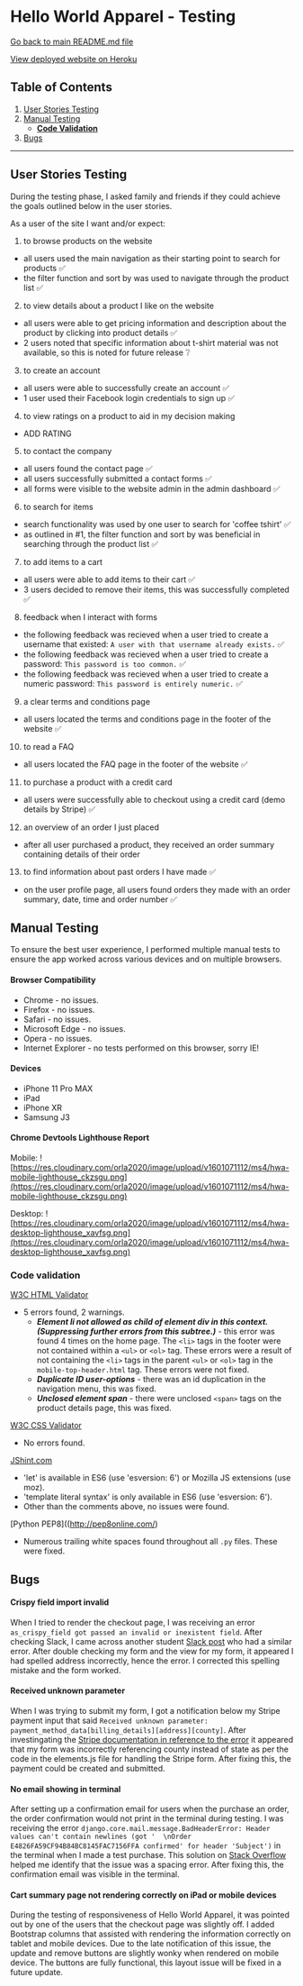 # Hello World Apparel - Testing

[Go back to main README.md file](README.md)

[View deployed website on Heroku](https://hello-world-apparel.herokuapp.com/)

## Table of Contents

1. [User Stories Testing](#user-stories-testing)
2. [Manual Testing](#manual-testing)
    - [**Code Validation**](#code-validation)
3. [Bugs](#bugs)

---
## User Stories Testing

During the testing phase, I asked family and friends if they could achieve the goals outlined below in the user stories.

As a user of the site I want and/or expect:

1. to browse products on the website
- all users used the main navigation as their starting point to search for products :white_check_mark:
- the filter function and sort by was used to navigate through the product list :white_check_mark:
2. to view details about a product I like on the website
- all users were able to get pricing information and description about the product by clicking into product details :white_check_mark:
- 2 users noted that specific information about t-shirt material was not available, so this is noted for future release :grey_question:
3. to create an account
- all users were able to successfully create an account :white_check_mark:
- 1 user used their Facebook login credentials to sign up :white_check_mark:
4. to view ratings on a product to aid in my decision making
- ADD RATING
5. to contact the company
- all users found the contact page :white_check_mark:
- all users successfully submitted a contact forms :white_check_mark:
- all forms were visible to the website admin in the admin dashboard :white_check_mark:
6. to search for items
- search functionality was used by one user to search for 'coffee tshirt' :white_check_mark:
- as outlined in #1, the filter function and sort by was beneficial in searching through the product list :white_check_mark:
7. to add items to a cart
- all users were able to add items to their cart :white_check_mark:
- 3 users decided to remove their items, this was successfully completed :white_check_mark:
8. feedback when I interact with forms
- the following feedback was recieved when a user tried to create a username that existed:
`A user with that username already exists.` :white_check_mark:
- the following feedback was recieved when a user tried to create a password:
`This password is too common.` :white_check_mark:
- the following feedback was recieved when a user tried to create a numeric password:
`This password is entirely numeric.` :white_check_mark:
9. a clear terms and conditions page
- all users located the terms and conditions page in the footer of the website :white_check_mark:
10. to read a FAQ
- all users located the FAQ page in the footer of the website :white_check_mark:
11. to purchase a product with a credit card
- all users were successfully able to checkout using a credit card (demo details by Stripe) :white_check_mark:
12. an overview of an order I just placed
- after all user purchased a product, they received an order summary containing details of their order
13. to find information about past orders I have made :white_check_mark:
- on the user profile page, all users found orders they made with an order summary, date, time and order number :white_check_mark:

## Manual Testing

To ensure the best user experience, I performed multiple manual tests to ensure the app worked across various devices and on multiple browsers.

#### Browser Compatibility

- Chrome - no issues.
- Firefox - no issues.
- Safari - no issues.
- Microsoft Edge - no issues.
- Opera - no issues.
- Internet Explorer - no tests performed on this browser, sorry IE!

#### Devices

- iPhone 11 Pro MAX
- iPad
- iPhone XR
- Samsung J3

#### Chrome Devtools Lighthouse Report

Mobile:
![https://res.cloudinary.com/orla2020/image/upload/v1601071112/ms4/hwa-mobile-lighthouse_ckzsgu.png](https://res.cloudinary.com/orla2020/image/upload/v1601071112/ms4/hwa-mobile-lighthouse_ckzsgu.png)

Desktop:
![https://res.cloudinary.com/orla2020/image/upload/v1601071112/ms4/hwa-desktop-lighthouse_xavfsg.png](https://res.cloudinary.com/orla2020/image/upload/v1601071112/ms4/hwa-desktop-lighthouse_xavfsg.png)

### Code validation

[W3C HTML Validator](https://validator.w3.org/)

- 5 errors found, 2 warnings.
   - **_Element li not allowed as child of element div in this context. (Suppressing further errors from this subtree.)_** - this error was found 4 times on the home page. The ```<li>``` tags in the footer were not contained within a ```<ul>``` or ```<ol>``` tag. These errors were a result of not containing the `<li>` tags in the parent ```<ul>``` or ```<ol>``` tag in the `mobile-top-header.html` tag. These errors were not fixed.
   - **_Duplicate ID user-options_** - there was an id duplication in the navigation menu, this was fixed.
   - **_Unclosed element span_** - there were unclosed `<span>` tags on the product details page, this was fixed.

[W3C CSS Validator](https://jigsaw.w3.org/css-validator/#validate_by_input)

- No errors found.

[JShint.com](https://jshint.com/)

- 'let' is available in ES6 (use 'esversion: 6') or Mozilla JS extensions (use moz).
- 'template literal syntax' is only available in ES6 (use 'esversion: 6').
- Other than the comments above, no issues were found.

[Python PEP8]((http://pep8online.com/)

- Numerous trailing white spaces found throughout all `.py` files. These were fixed.

## Bugs

#### Crispy field import invalid

When I tried to render the checkout page, I was receiving an error `as_crispy_field got passed an invalid or inexistent field`. After checking Slack, I came across another student [Slack post](https://code-institute-room.slack.com/archives/C7HS3U3AP/p1595278374343500) who had a similar error. After double checking my form and the view for my form, it appeared I had spelled address incorrectly, hence the error. I corrected this spelling mistake and the form worked.

#### Received unknown parameter

When I was trying to submit my form, I got a notification below my Stripe payment input that said `Received unknown parameter: payment_method_data[billing_details][address][county]`. After investingating the [Stripe documentation in reference to the error](https://stripe.com/docs/api/errors?__hstc=150021993.0a66484947bfb3c9909d36929bef61f2.1473724800071.1473724800073.1473724800074.2&__hssc=150021993.1.1473724800074&__hsfp=1773666937) it appeared that my form was incorrectly referencing county instead of state as per the code in the elements.js file for handling the Stripe form. After fixing this, the payment could be created and submitted.

#### No email showing in terminal

After setting up a confirmation email for users when the purchase an order, the order confirmation would not print in the terminal during testing. I was receiving the error `django.core.mail.message.BadHeaderError: Header values can't contain newlines (got '  \nOrder E4826FA59CF94B84BC8145FAC7156FFA confirmed' for header 'Subject')` in the terminal when I made a test purchase. This solution on [Stack Overflow](https://stackoverflow.com/questions/55903845/badheadererror-with-python-emails-package-how-to-fix) helped me identify that the issue was a spacing error. After fixing this, the confirmation email was visible in the terminal.

#### Cart summary page not rendering correctly on iPad or mobile devices

During the testing of responsiveness of Hello World Apparel, it was pointed out by one of the users that the checkout page was slightly off. I added Bootstrap columns that assisted with rendering the information correctly on tablet and mobile devices. Due to the late notification of this issue, the update and remove buttons are slightly wonky when rendered on mobile device. The buttons are fully functional, this layout issue will be fixed in a future update.